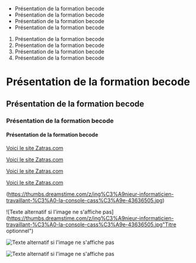 - Présentation de la formation becode
- Présentation de la formation becode
- Présentation de la formation becode
- Présentation de la formation becode
1. Présentation de la formation becode
2. Présentation de la formation becode
3. Présentation de la formation becode
4. Présentation de la formation becode
# Présentation de la formation becode
## Présentation de la formation becode
### Présentation de la formation becode
#### Présentation de la formation becode
[Voici le site Zatras.com](http://zatras.com)


[Voici le site Zatras.com](http://zatras.com)


[Voici le site Zatras.com](http://zatras.com)


[Voici le site Zatras.com](http://zatras.com)


(https://thumbs.dreamstime.com/z/ing%C3%A9nieur-informaticien-travaillant-%C3%A0-la-console-cass%C3%A9e-43636505.jpg)


![Texte alternatif si l'image ne s'affiche pas](https://thumbs.dreamstime.com/z/ing%C3%A9nieur-informaticien-travaillant-%C3%A0-la-console-cass%C3%A9e-43636505.jpg"Titre optionnel")


![Texte alternatif si l'image ne s'affiche pas](/chemin/image.jpg "Titre optionnel")


![Texte alternatif si l'image ne s'affiche pas](/chemin/image.jpg "Titre optionnel")

